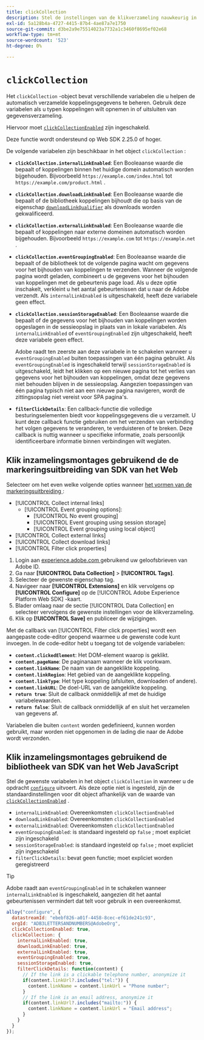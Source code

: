 ```yaml
---
title: clickCollection
description: Stel de instellingen van de klikverzameling nauwkeurig in.
exl-id: 5a128b4a-4727-4415-87b4-4ae87a7e1750
source-git-commit: d3be2a9e75514023a7732a1c3460f8695ef02e68
workflow-type: tm+mt
source-wordcount: '523'
ht-degree: 0%

---
```


# `clickCollection`

Het `clickCollection` -object bevat verschillende variabelen die u helpen de automatisch verzamelde koppelingsgegevens te beheren. Gebruik deze variabelen als u typen koppelingen wilt opnemen in of uitsluiten van gegevensverzameling.

Hiervoor moet [`clickCollectionEnabled`](clickcollectionenabled.md) zijn ingeschakeld.

Deze functie wordt ondersteund op Web SDK 2.25.0 of hoger.

De volgende variabelen zijn beschikbaar in het object `clickCollection` :

* **`clickCollection.internalLinkEnabled`**: Een Booleaanse waarde die bepaalt of koppelingen binnen het huidige domein automatisch worden bijgehouden. Bijvoorbeeld `https://example.com/index.html` tot `https://example.com/product.html` .
* **`clickCollection.downloadLinkEnabled`**: Een Booleaanse waarde die bepaalt of de bibliotheek koppelingen bijhoudt die op basis van de eigenschap [`downloadLinkQualifier`](downloadlinkqualifier.md) als downloads worden gekwalificeerd.
* **`clickCollection.externalLinkEnabled`**: Een Booleaanse waarde die bepaalt of koppelingen naar externe domeinen automatisch worden bijgehouden. Bijvoorbeeld `https://example.com` tot `https://example.net` .
* **`clickCollection.eventGroupingEnabled`**: Een Booleaanse waarde die bepaalt of de bibliotheek tot de volgende pagina wacht om gegevens voor het bijhouden van koppelingen te verzenden. Wanneer de volgende pagina wordt geladen, combineert u de gegevens voor het bijhouden van koppelingen met de gebeurtenis page load. Als u deze optie inschakelt, verkleint u het aantal gebeurtenissen dat u naar de Adobe verzendt. Als `internalLinkEnabled` is uitgeschakeld, heeft deze variabele geen effect.
* **`clickCollection.sessionStorageEnabled`**: Een Booleaanse waarde die bepaalt of de gegevens voor het bijhouden van koppelingen worden opgeslagen in de sessieopslag in plaats van in lokale variabelen. Als `internalLinkEnabled` of `eventGroupingEnabled` zijn uitgeschakeld, heeft deze variabele geen effect.

  Adobe raadt ten zeerste aan deze variabele in te schakelen wanneer u `eventGroupingEnabled` buiten toepassingen van één pagina gebruikt. Als `eventGroupingEnabled` is ingeschakeld terwijl `sessionStorageEnabled` is uitgeschakeld, leidt het klikken op een nieuwe pagina tot het verlies van gegevens voor het bijhouden van koppelingen, omdat deze gegevens niet behouden blijven in de sessieopslag. Aangezien toepassingen van één pagina typisch niet aan een nieuwe pagina navigeren, wordt de zittingsopslag niet vereist voor SPA pagina&#39;s.
* **`filterClickDetails`**: Een callback-functie die volledige besturingselementen biedt voor koppelingsgegevens die u verzamelt. U kunt deze callback functie gebruiken om het verzenden van verbinding het volgen gegevens te veranderen, te verduisteren of te breken. Deze callback is nuttig wanneer u specifieke informatie, zoals persoonlijk identificeerbare informatie binnen verbindingen wilt weglaten.

## Klik inzamelingsmontages gebruikend de de markeringsuitbreiding van SDK van het Web

Selecteer om het even welke volgende opties wanneer [ het vormen van de markeringsuitbreiding ](/help/tags/extensions/client/web-sdk/web-sdk-extension-configuration.md):

* [!UICONTROL Collect internal links]
   * [!UICONTROL Event grouping options]:
      * [!UICONTROL No event grouping]
      * [!UICONTROL Event grouping using session storage]
      * [!UICONTROL Event grouping using local object]
* [!UICONTROL Collect external links]
* [!UICONTROL Collect download links]
* [!UICONTROL Filter click properties]

1. Login aan [ experience.adobe.com ](https://experience.adobe.com) gebruikend uw geloofsbrieven van Adobe ID.
1. Ga naar **[!UICONTROL Data Collection]** > **[!UICONTROL Tags]**.
1. Selecteer de gewenste eigenschap tag.
1. Navigeer naar **[!UICONTROL Extensions]** en klik vervolgens op **[!UICONTROL Configure]** op de [!UICONTROL Adobe Experience Platform Web SDK] -kaart.
1. Blader omlaag naar de sectie [!UICONTROL Data Collection] en selecteer vervolgens de gewenste instellingen voor de klikverzameling.
1. Klik op **[!UICONTROL Save]** en publiceer de wijzigingen.

Met de callback van [!UICONTROL Filter click properties] wordt een aangepaste code-editor geopend waarmee u de gewenste code kunt invoegen. In de code-editor hebt u toegang tot de volgende variabelen:

* **`content.clickedElement`**: Het DOM-element waarop is geklikt.
* **`content.pageName`**: De paginanaam wanneer de klik voorkwam.
* **`content.linkName`**: De naam van de aangeklikte koppeling.
* **`content.linkRegion`**: Het gebied van de aangeklikte koppeling.
* **`content.linkType`**: Het type koppeling (afsluiten, downloaden of andere).
* **`content.linkURL`**: De doel-URL van de aangeklikte koppeling.
* **`return true`**: Sluit de callback onmiddellijk af met de huidige variabelewaarden.
* **`return false`**: Sluit de callback onmiddellijk af en sluit het verzamelen van gegevens af.

Variabelen die buiten `content` worden gedefinieerd, kunnen worden gebruikt, maar worden niet opgenomen in de lading die naar de Adobe wordt verzonden.

## Klik inzamelingsmontages gebruikend de bibliotheek van SDK van het Web JavaScript

Stel de gewenste variabelen in het object `clickCollection` in wanneer u de opdracht [`configure`](overview.md) uitvoert. Als deze optie niet is ingesteld, zijn de standaardinstellingen voor dit object afhankelijk van de waarde van [`clickCollectionEnabled`](clickcollectionenabled.md) .

* `internalLinkEnabled`: Overeenkomsten `clickCollectionEnabled`
* `downloadLinkEnabled`: Overeenkomsten `clickCollectionEnabled`
* `externalLinkEnabled`: Overeenkomsten `clickCollectionEnabled`
* `eventGroupingEnabled`: is standaard ingesteld op `false` ; moet expliciet zijn ingeschakeld
* `sessionStorageEnabled`: is standaard ingesteld op `false` ; moet expliciet zijn ingeschakeld
* `filterClickDetails`: bevat geen functie; moet expliciet worden geregistreerd

>[!TIP]
>Adobe raadt aan `eventGroupingEnabled` in te schakelen wanneer `internalLinkEnabled` is ingeschakeld, aangezien dit het aantal gebeurtenissen vermindert dat telt voor gebruik in een overeenkomst.

```js
alloy("configure", {
  datastreamId: "ebebf826-a01f-4458-8cec-ef61de241c93",
  orgId: "ADB3LETTERSANDNUMBERS@AdobeOrg",
  clickCollectionEnabled: true,
  clickCollection: {
    internalLinkEnabled: true,
    downloadLinkEnabled: true,
    externalLinkEnabled: true,
    eventGroupingEnabled: true,
    sessionStorageEnabled: true,
    filterClickDetails: function(content) {
      // If the link is a clickable telephone number, anonymize it
      if(content.linkUrl?.includes("tel:")) {
        content.linkName = content.linkUrl = "Phone number";
      }
      // If the link is an email address, anonymize it
      if(content.linkUrl?.includes("mailto:")) {
        content.linkName = content.linkUrl = "Email address";
      }
    }
  }
});
```
